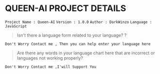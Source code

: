 # QUEEN-AI PROJECT DETAILS

`
Project Name : Queen-AI
`
`
Version : 1.0.0
`
`
Author : DarkWinzo
`
`
Language : JavaScript
`


> Isn't there a language form related to your language? ?
```
Don't Worry Contact me , Then you can help enter your language here
```
> Are there any words in your language chart here that are incorrect or languages not working properly?
```
Don't Worry Contact me ,I'will Support You
```
